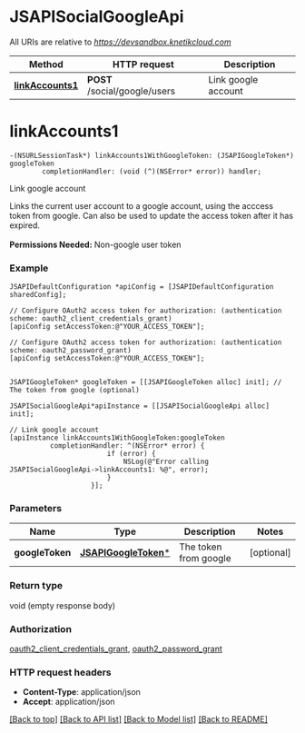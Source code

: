# JSAPISocialGoogleApi

All URIs are relative to *https://devsandbox.knetikcloud.com*

Method | HTTP request | Description
------------- | ------------- | -------------
[**linkAccounts1**](JSAPISocialGoogleApi.md#linkaccounts1) | **POST** /social/google/users | Link google account


# **linkAccounts1**
```objc
-(NSURLSessionTask*) linkAccounts1WithGoogleToken: (JSAPIGoogleToken*) googleToken
        completionHandler: (void (^)(NSError* error)) handler;
```

Link google account

Links the current user account to a google account, using the acccess token from google. Can also be used to update the access token after it has expired. <br><br><b>Permissions Needed:</b> Non-google user token

### Example 
```objc
JSAPIDefaultConfiguration *apiConfig = [JSAPIDefaultConfiguration sharedConfig];

// Configure OAuth2 access token for authorization: (authentication scheme: oauth2_client_credentials_grant)
[apiConfig setAccessToken:@"YOUR_ACCESS_TOKEN"];

// Configure OAuth2 access token for authorization: (authentication scheme: oauth2_password_grant)
[apiConfig setAccessToken:@"YOUR_ACCESS_TOKEN"];


JSAPIGoogleToken* googleToken = [[JSAPIGoogleToken alloc] init]; // The token from google (optional)

JSAPISocialGoogleApi*apiInstance = [[JSAPISocialGoogleApi alloc] init];

// Link google account
[apiInstance linkAccounts1WithGoogleToken:googleToken
          completionHandler: ^(NSError* error) {
                        if (error) {
                            NSLog(@"Error calling JSAPISocialGoogleApi->linkAccounts1: %@", error);
                        }
                    }];
```

### Parameters

Name | Type | Description  | Notes
------------- | ------------- | ------------- | -------------
 **googleToken** | [**JSAPIGoogleToken***](JSAPIGoogleToken.md)| The token from google | [optional] 

### Return type

void (empty response body)

### Authorization

[oauth2_client_credentials_grant](../README.md#oauth2_client_credentials_grant), [oauth2_password_grant](../README.md#oauth2_password_grant)

### HTTP request headers

 - **Content-Type**: application/json
 - **Accept**: application/json

[[Back to top]](#) [[Back to API list]](../README.md#documentation-for-api-endpoints) [[Back to Model list]](../README.md#documentation-for-models) [[Back to README]](../README.md)

